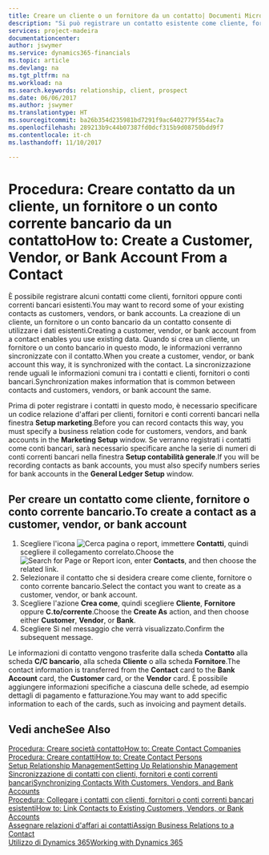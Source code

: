 ```yaml
---
title: Creare un cliente o un fornitore da un contatto| Documenti Microsoft
description: "Si può registrare un contatto esistente come cliente, fornitore o conto corrente bancario utilizzando i dati esistenti e specificando la relazione d'affari."
services: project-madeira
documentationcenter: 
author: jswymer
ms.service: dynamics365-financials
ms.topic: article
ms.devlang: na
ms.tgt_pltfrm: na
ms.workload: na
ms.search.keywords: relationship, client, prospect
ms.date: 06/06/2017
ms.author: jswymer
ms.translationtype: HT
ms.sourcegitcommit: ba26b354d235981bd7291f9ac6402779f554ac7a
ms.openlocfilehash: 289213b9c44b07387fd0dcf315b9d08750bdd9f7
ms.contentlocale: it-ch
ms.lasthandoff: 11/10/2017

---
```

# <a name="how-to-create-a-customer-vendor-or-bank-account-from-a-contact"></a><span data-ttu-id="ea008-103">Procedura: Creare contatto da un cliente, un fornitore o un conto corrente bancario da un contatto</span><span class="sxs-lookup"><span data-stu-id="ea008-103">How to: Create a Customer, Vendor, or Bank Account From a Contact</span></span>
<span data-ttu-id="ea008-104">È possibile registrare alcuni contatti come clienti, fornitori oppure conti correnti bancari esistenti.</span><span class="sxs-lookup"><span data-stu-id="ea008-104">You may want to record some of your existing contacts as customers, vendors, or bank accounts.</span></span> <span data-ttu-id="ea008-105">La creazione di un cliente, un fornitore o un conto bancario da un contatto consente di utilizzare i dati esistenti.</span><span class="sxs-lookup"><span data-stu-id="ea008-105">Creating a customer, vendor, or bank account from a contact enables you use existing data.</span></span> <span data-ttu-id="ea008-106">Quando si crea un cliente, un fornitore o un conto bancario in questo modo, le informazioni verranno sincronizzate con il contatto.</span><span class="sxs-lookup"><span data-stu-id="ea008-106">When you create a customer, vendor, or bank account this way, it is synchronized with the contact.</span></span> <span data-ttu-id="ea008-107">La sincronizzazione rende uguali le informazioni comuni tra i contatti e clienti, fornitori o conti bancari.</span><span class="sxs-lookup"><span data-stu-id="ea008-107">Synchronization makes information that is common between contacts and customers, vendors, or bank account the same.</span></span>

<span data-ttu-id="ea008-108">Prima di poter registrare i contatti in questo modo, è necessario specificare un codice relazione d'affari per clienti, fornitori e conti correnti bancari nella finestra **Setup marketing**.</span><span class="sxs-lookup"><span data-stu-id="ea008-108">Before you can record contacts this way, you must specify a business relation code for customers, vendors, and bank accounts in the **Marketing Setup** window.</span></span> <span data-ttu-id="ea008-109">Se verranno registrati i contatti come conti bancari, sarà necessario specificare anche la serie di numeri di conti correnti bancari nella finestra **Setup contabilità generale**.</span><span class="sxs-lookup"><span data-stu-id="ea008-109">If you will be recording contacts as bank accounts, you must also specify numbers series for bank accounts in the **General Ledger Setup** window.</span></span>

## <a name="to-create-a-contact-as-a-customer-vendor-or-bank-account"></a><span data-ttu-id="ea008-110">Per creare un contatto come cliente, fornitore o conto corrente bancario.</span><span class="sxs-lookup"><span data-stu-id="ea008-110">To create a contact as a customer, vendor, or bank account</span></span>
1. <span data-ttu-id="ea008-111">Scegliere l'icona ![Cerca pagina o report](media/ui-search/search_small.png "icona Cerca pagina o report"), immettere **Contatti**, quindi scegliere il collegamento correlato.</span><span class="sxs-lookup"><span data-stu-id="ea008-111">Choose the ![Search for Page or Report](media/ui-search/search_small.png "Search for Page or Report icon") icon, enter **Contacts**, and then choose the related link.</span></span>
2. <span data-ttu-id="ea008-112">Selezionare il contatto che si desidera creare come cliente, fornitore o conto corrente bancario.</span><span class="sxs-lookup"><span data-stu-id="ea008-112">Select the contact you want to create as a customer, vendor, or bank account.</span></span>
3. <span data-ttu-id="ea008-113">Scegliere l'azione **Crea come**, quindi scegliere **Cliente**, **Fornitore** oppure **C.to/corrente**.</span><span class="sxs-lookup"><span data-stu-id="ea008-113">Choose the **Create As** action, and then choose either **Customer**, **Vendor**, or **Bank**.</span></span>
4. <span data-ttu-id="ea008-114">Scegliere Sì nel messaggio che verrà visualizzato.</span><span class="sxs-lookup"><span data-stu-id="ea008-114">Confirm the subsequent message.</span></span>

<span data-ttu-id="ea008-115">Le informazioni di contatto vengono trasferite dalla scheda **Contatto** alla scheda **C/C bancario**, alla scheda **Cliente** o alla scheda **Fornitore**.</span><span class="sxs-lookup"><span data-stu-id="ea008-115">The contact information is transferred from the **Contact** card to the **Bank Account** card, the **Customer** card, or the **Vendor** card.</span></span> <span data-ttu-id="ea008-116">È possibile aggiungere informazioni specifiche a ciascuna delle schede, ad esempio dettagli di pagamento e fatturazione.</span><span class="sxs-lookup"><span data-stu-id="ea008-116">You may want to add specific information to each of the cards, such as invoicing and payment details.</span></span>

## <a name="see-also"></a><span data-ttu-id="ea008-117">Vedi anche</span><span class="sxs-lookup"><span data-stu-id="ea008-117">See Also</span></span>
[<span data-ttu-id="ea008-118">Procedura: Creare società contatto</span><span class="sxs-lookup"><span data-stu-id="ea008-118">How to: Create Contact Companies</span></span>](marketing-create-contact-companies.md)  
[<span data-ttu-id="ea008-119">Procedura: Creare contatti</span><span class="sxs-lookup"><span data-stu-id="ea008-119">How to: Create Contact Persons</span></span>](marketing-create-contact-persons.md)  
[<span data-ttu-id="ea008-120">Setup Relationship Management</span><span class="sxs-lookup"><span data-stu-id="ea008-120">Setting Up Relationship Management</span></span>](marketing-setup-marketing.md)  
[<span data-ttu-id="ea008-121">Sincronizzazione di contatti con clienti, fornitori e conti correnti bancari</span><span class="sxs-lookup"><span data-stu-id="ea008-121">Synchronizing Contacts With Customers, Vendors, and Bank Accounts</span></span>](marketing-synchronize-contacts-customers-vendors-bank-accounts.md)  
[<span data-ttu-id="ea008-122">Procedura: Collegare i contatti con clienti, fornitori o conti correnti bancari esistenti</span><span class="sxs-lookup"><span data-stu-id="ea008-122">How to: Link Contacts to Existing Customers, Vendors, or Bank Accounts</span></span>](marketing-how-link-contact.md)  
[<span data-ttu-id="ea008-123">Assegnare relazioni d'affari ai contatti</span><span class="sxs-lookup"><span data-stu-id="ea008-123">Assign Business Relations to a Contact</span></span>](marketing-business-relations.md#AssignBusRelContact)  
[<span data-ttu-id="ea008-124">Utilizzo di Dynamics 365</span><span class="sxs-lookup"><span data-stu-id="ea008-124">Working with Dynamics 365</span></span>](ui-work-product.md)

